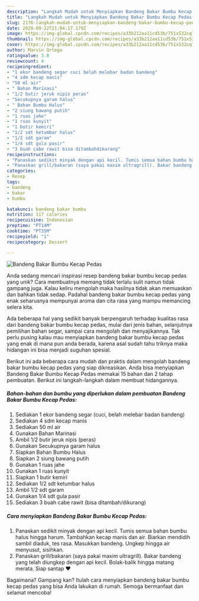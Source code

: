 ```yaml
---
description: "Langkah Mudah untuk Menyiapkan Bandeng Bakar Bumbu Kecap Pedas yang Bisa Manjain Lidah"
title: "Langkah Mudah untuk Menyiapkan Bandeng Bakar Bumbu Kecap Pedas yang Bisa Manjain Lidah"
slug: 2176-langkah-mudah-untuk-menyiapkan-bandeng-bakar-bumbu-kecap-pedas-yang-bisa-manjain-lidah
date: 2020-09-22T21:04:17.179Z
image: https://img-global.cpcdn.com/recipes/a33b212aa11cd53b/751x532cq70/bandeng-bakar-bumbu-kecap-pedas-foto-resep-utama.jpg
thumbnail: https://img-global.cpcdn.com/recipes/a33b212aa11cd53b/751x532cq70/bandeng-bakar-bumbu-kecap-pedas-foto-resep-utama.jpg
cover: https://img-global.cpcdn.com/recipes/a33b212aa11cd53b/751x532cq70/bandeng-bakar-bumbu-kecap-pedas-foto-resep-utama.jpg
author: Marvin Ortega
ratingvalue: 3.8
reviewcount: 4
recipeingredient:
- "1 ekor bandeng segar cuci belah melebar badan bandeng"
- "4 sdm kecap manis"
- "50 ml air"
- " Bahan Marinasi"
- "1/2 butir jeruk nipis peras"
- "Secukupnya garam halus"
- " Bahan Bumbu Halus"
- "2 siung bawang putih"
- "1 ruas jahe"
- "1 ruas kunyit"
- "1 butir kemiri"
- "1/2 sdt ketumbar halus"
- "1/2 sdt garam"
- "1/4 sdt gula pasir"
- "3 buah cabe rawit bisa ditambahdikurang"
recipeinstructions:
- "Panaskan sedikit minyak dengan api kecil. Tumis semua bahan bumbu halus hingga harum. Tambahkan kecap manis dan air. Biarkan mendidih sambil diaduk, tes rasa. Masukkan bandeng. Ungkep hingga air menyusut, sisihkan."
- "Panaskan grill/bakaran (saya pakai maxim ultragrill). Bakar bandeng yang telah diungkep dengan api kecil. Bolak-balik hingga matang merata. Siap santap ❤"
categories:
- Resep
tags:
- bandeng
- bakar
- bumbu

katakunci: bandeng bakar bumbu 
nutrition: 117 calories
recipecuisine: Indonesian
preptime: "PT14M"
cooktime: "PT35M"
recipeyield: "1"
recipecategory: Dessert

---
```



![Bandeng Bakar Bumbu Kecap Pedas](https://img-global.cpcdn.com/recipes/a33b212aa11cd53b/751x532cq70/bandeng-bakar-bumbu-kecap-pedas-foto-resep-utama.jpg)

Anda sedang mencari inspirasi resep bandeng bakar bumbu kecap pedas yang unik? Cara membuatnya memang tidak terlalu sulit namun tidak gampang juga. Kalau keliru mengolah maka hasilnya tidak akan memuaskan dan bahkan tidak sedap. Padahal bandeng bakar bumbu kecap pedas yang enak seharusnya mempunyai aroma dan cita rasa yang mampu memancing selera kita.

Ada beberapa hal yang sedikit banyak berpengaruh terhadap kualitas rasa dari bandeng bakar bumbu kecap pedas, mulai dari jenis bahan, selanjutnya pemilihan bahan segar, sampai cara mengolah dan menyajikannya. Tak perlu pusing kalau mau menyiapkan bandeng bakar bumbu kecap pedas yang enak di mana pun anda berada, karena asal sudah tahu triknya maka hidangan ini bisa menjadi suguhan spesial.




Berikut ini ada beberapa cara mudah dan praktis dalam mengolah bandeng bakar bumbu kecap pedas yang siap dikreasikan. Anda bisa menyiapkan Bandeng Bakar Bumbu Kecap Pedas memakai 15 bahan dan 2 tahap pembuatan. Berikut ini langkah-langkah dalam membuat hidangannya.

<!--inarticleads1-->

##### Bahan-bahan dan bumbu yang diperlukan dalam pembuatan Bandeng Bakar Bumbu Kecap Pedas:

1. Sediakan 1 ekor bandeng segar (cuci, belah melebar badan bandeng)
1. Sediakan 4 sdm kecap manis
1. Sediakan 50 ml air
1. Gunakan  Bahan Marinasi
1. Ambil 1/2 butir jeruk nipis (peras)
1. Gunakan Secukupnya garam halus
1. Siapkan  Bahan Bumbu Halus
1. Siapkan 2 siung bawang putih
1. Gunakan 1 ruas jahe
1. Gunakan 1 ruas kunyit
1. Siapkan 1 butir kemiri
1. Sediakan 1/2 sdt ketumbar halus
1. Ambil 1/2 sdt garam
1. Gunakan 1/4 sdt gula pasir
1. Sediakan 3 buah cabe rawit (bisa ditambah/dikurang)




<!--inarticleads2-->

##### Cara menyiapkan Bandeng Bakar Bumbu Kecap Pedas:

1. Panaskan sedikit minyak dengan api kecil. Tumis semua bahan bumbu halus hingga harum. Tambahkan kecap manis dan air. Biarkan mendidih sambil diaduk, tes rasa. Masukkan bandeng. Ungkep hingga air menyusut, sisihkan.
1. Panaskan grill/bakaran (saya pakai maxim ultragrill). Bakar bandeng yang telah diungkep dengan api kecil. Bolak-balik hingga matang merata. Siap santap ❤




Bagaimana? Gampang kan? Itulah cara menyiapkan bandeng bakar bumbu kecap pedas yang bisa Anda lakukan di rumah. Semoga bermanfaat dan selamat mencoba!
